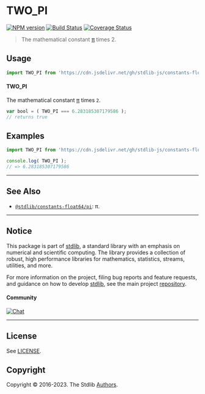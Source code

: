 <!--

@license Apache-2.0

Copyright (c) 2018 The Stdlib Authors.

Licensed under the Apache License, Version 2.0 (the "License");
you may not use this file except in compliance with the License.
You may obtain a copy of the License at

   http://www.apache.org/licenses/LICENSE-2.0

Unless required by applicable law or agreed to in writing, software
distributed under the License is distributed on an "AS IS" BASIS,
WITHOUT WARRANTIES OR CONDITIONS OF ANY KIND, either express or implied.
See the License for the specific language governing permissions and
limitations under the License.

-->

# TWO_PI

[![NPM version][npm-image]][npm-url] [![Build Status][test-image]][test-url] [![Coverage Status][coverage-image]][coverage-url] <!-- [![dependencies][dependencies-image]][dependencies-url] -->

> The mathematical constant [π][@stdlib/constants/float64/pi] times 2.



<section class="usage">

## Usage

```javascript
import TWO_PI from 'https://cdn.jsdelivr.net/gh/stdlib-js/constants-float64-two-pi@deno/mod.js';
```

#### TWO_PI

The mathematical constant [π][@stdlib/constants/float64/pi] times `2`.

```javascript
var bool = ( TWO_PI === 6.283185307179586 );
// returns true
```

</section>

<!-- /.usage -->

<section class="examples">

## Examples

<!-- TODO: better example -->

<!-- eslint no-undef: "error" -->

```javascript
import TWO_PI from 'https://cdn.jsdelivr.net/gh/stdlib-js/constants-float64-two-pi@deno/mod.js';

console.log( TWO_PI );
// => 6.283185307179586
```

</section>

<!-- /.examples -->

<!-- C interface documentation. -->



<!-- Section for related `stdlib` packages. Do not manually edit this section, as it is automatically populated. -->

<section class="related">

* * *

## See Also

-   <span class="package-name">[`@stdlib/constants-float64/pi`][@stdlib/constants/float64/pi]</span><span class="delimiter">: </span><span class="description">π.</span>

</section>

<!-- /.related -->

<!-- Section for all links. Make sure to keep an empty line after the `section` element and another before the `/section` close. -->


<section class="main-repo" >

* * *

## Notice

This package is part of [stdlib][stdlib], a standard library with an emphasis on numerical and scientific computing. The library provides a collection of robust, high performance libraries for mathematics, statistics, streams, utilities, and more.

For more information on the project, filing bug reports and feature requests, and guidance on how to develop [stdlib][stdlib], see the main project [repository][stdlib].

#### Community

[![Chat][chat-image]][chat-url]

---

## License

See [LICENSE][stdlib-license].


## Copyright

Copyright &copy; 2016-2023. The Stdlib [Authors][stdlib-authors].

</section>

<!-- /.stdlib -->

<!-- Section for all links. Make sure to keep an empty line after the `section` element and another before the `/section` close. -->

<section class="links">

[npm-image]: http://img.shields.io/npm/v/@stdlib/constants-float64-two-pi.svg
[npm-url]: https://npmjs.org/package/@stdlib/constants-float64-two-pi

[test-image]: https://github.com/stdlib-js/constants-float64-two-pi/actions/workflows/test.yml/badge.svg?branch=main
[test-url]: https://github.com/stdlib-js/constants-float64-two-pi/actions/workflows/test.yml?query=branch:main

[coverage-image]: https://img.shields.io/codecov/c/github/stdlib-js/constants-float64-two-pi/main.svg
[coverage-url]: https://codecov.io/github/stdlib-js/constants-float64-two-pi?branch=main

<!--

[dependencies-image]: https://img.shields.io/david/stdlib-js/constants-float64-two-pi.svg
[dependencies-url]: https://david-dm.org/stdlib-js/constants-float64-two-pi/main

-->

[chat-image]: https://img.shields.io/gitter/room/stdlib-js/stdlib.svg
[chat-url]: https://gitter.im/stdlib-js/stdlib/

[stdlib]: https://github.com/stdlib-js/stdlib

[stdlib-authors]: https://github.com/stdlib-js/stdlib/graphs/contributors

[umd]: https://github.com/umdjs/umd
[es-module]: https://developer.mozilla.org/en-US/docs/Web/JavaScript/Guide/Modules

[deno-url]: https://github.com/stdlib-js/constants-float64-two-pi/tree/deno
[umd-url]: https://github.com/stdlib-js/constants-float64-two-pi/tree/umd
[esm-url]: https://github.com/stdlib-js/constants-float64-two-pi/tree/esm
[branches-url]: https://github.com/stdlib-js/constants-float64-two-pi/blob/main/branches.md

[stdlib-license]: https://raw.githubusercontent.com/stdlib-js/constants-float64-two-pi/main/LICENSE

<!-- <related-links> -->

[@stdlib/constants/float64/pi]: https://github.com/stdlib-js/constants-float64-pi/tree/deno

<!-- </related-links> -->

</section>

<!-- /.links -->
